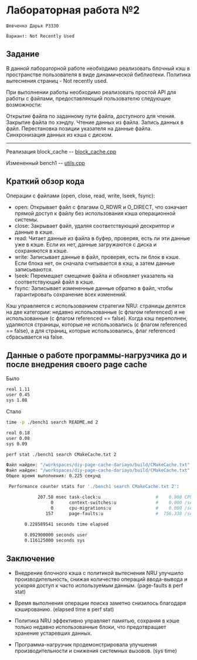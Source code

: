 # Лабораторная работа №2

`Шевченко Дарья P3330`

`Вариант: Not Recently Used`

## Задание

В данной лабораторной работе необходимо реализовать блочный кэш в пространстве пользователя в виде динамической библиотеки. Политика вытеснения страниц - Not recently used.

При выполнении работы необходимо реализовать простой API для работы с файлами, предоставляющий пользователю следующие возможности:

Открытие файла по заданному пути файла, доступного для чтения.
Закрытие файла по хэндлу.
Чтение данных из файла.
Запись данных в файл.
Перестановка позиции указателя на данные файла.
Синхронизация данных из кэша с диском.

---

Реализация block_cache -- [block_cache.cpp](https://github.com/secs-dev-os-course/diy-page-cache-dariayo/blob/lab-2/app/block_cache.cpp)

Измененный bench1 -- [utils.cpp](https://github.com/secs-dev-os-course/diy-page-cache-dariayo/blob/lab-2/app/utils.cpp)

## Краткий обзор кода

Операции с файлами (open, close, read, write, lseek, fsync):

- open: Открывает файл с флагами O_RDWR и O_DIRECT, что означает прямой доступ к файлу без использования кэша операционной системы.
- close: Закрывает файл, удаляя соответствующий дескриптор и данные в кэше.
- read: Читает данные из файла в буфер, проверяя, есть ли эти данные уже в кэше. Если их нет, данные загружаются с диска и сохраняются в кэше.
- write: Записывает данные в файл, проверяя, есть ли блок в кэше. Если блока нет, он сначала считывается в кэш, а затем данные записываются.
- lseek: Перемещает смещение файла и обновляет указатель на соответствующий файл в кэше.
- fsync: Записывает измененные данные обратно в файл, чтобы гарантировать сохранение всех изменений.

Кэш управляется с использованием стратегии NRU: страницы делятся на две категории: недавно использованные (с флагом referenced) и не использованные (с флагом referenced == false).
Когда кэш переполнен, удаляются страницы, которые не использовались (с флагом referenced == false), а для страниц, которые использовались, флаг referenced сбрасывается на false.

## Данные о работе программы-нагрузчика до и после внедрения своего page cache

Было

```zsh
real 1.11
user 0.45
sys 1.08
```

Стало

```zsh
time -p ./bench1 search README.md 2

real 0.18
user 0.08
sys 0.09
```

```zsh
perf stat ./bench1 search CMakeCache.txt 2

Файл найден: "/workspaces/diy-page-cache-dariayo/build/CMakeCache.txt"
Файл найден: "/workspaces/diy-page-cache-dariayo/build/CMakeCache.txt"
Общее время выполнения: 0.225 секунд

 Performance counter stats for './bench1 search CMakeCache.txt 2':

            207.58 msec task-clock:u                     #    0.908 CPUs utilized             
                 0      context-switches:u               #    0.000 /sec                      
                 0      cpu-migrations:u                 #    0.000 /sec                      
               157      page-faults:u                    #  756.338 /sec                      
                                                  
       0.228589541 seconds time elapsed

       0.092900000 seconds user
       0.116125000 seconds sys
```

## Заключение

- Внедрение блочного кэша с политикой вытеснения NRU улучшило производительность, снижая количество операций ввода-вывода и ускоряя доступ к часто используемым данным. (page-faults в perf stat)

- Время выполнения операции поиска заметно снизилось благодаря кэшированию. (elapsed time в perf stat)

- Политика NRU эффективно управляет памятью, сохраняя в кэше только недавно использованные блоки, что предотвращает хранение устаревших данных.

- Программа-нагрузчик продемонстрировала улучшения производительности и снижения системных вызовов. (sys time)
